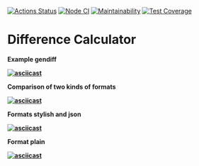 [![Actions Status](https://github.com/Elanieli/frontend-project-46/workflows/hexlet-check/badge.svg)](https://github.com/Elanieli/frontend-project-46/actions)
[![Node CI](https://github.com/Elanieli/frontend-project-46/actions/workflows/jest-test.yml/badge.svg)](https://github.com/Elanieli/frontend-project-46/actions/workflows/jest-test.yml)
[![Maintainability](https://api.codeclimate.com/v1/badges/268cb9a2d8c48bcfa805/maintainability)](https://codeclimate.com/github/Elanieli/frontend-project-46/maintainability)
[![Test Coverage](https://api.codeclimate.com/v1/badges/268cb9a2d8c48bcfa805/test_coverage)](https://codeclimate.com/github/Elanieli/frontend-project-46/test_coverage)


# Difference Calculator

<b>Example gendiff<b>

[![asciicast](https://asciinema.org/a/9qxC9RmXndGVukKelJEaW5mRz.svg)](https://asciinema.org/a/9qxC9RmXndGVukKelJEaW5mRz)

<b>Comparison of two kinds of formats<b>

[![asciicast](https://asciinema.org/a/djoPeMmxgZosxDFXCVeMNROaY.svg)](https://asciinema.org/a/djoPeMmxgZosxDFXCVeMNROaY)

<b>Formats stylish and json<b>

[![asciicast](https://asciinema.org/a/UKcRJDs4U1yacza5lR2iqaYeN.svg)](https://asciinema.org/a/UKcRJDs4U1yacza5lR2iqaYeN)

<b>Format plain<b>

[![asciicast](https://asciinema.org/a/BqlXuSIllEZ45wMDj8UYMxcYb.svg)](https://asciinema.org/a/BqlXuSIllEZ45wMDj8UYMxcYb)